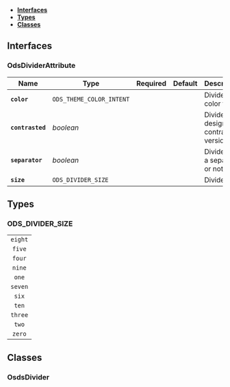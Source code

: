 * [**Interfaces**](#interfaces)
* [**Types**](#types)
* [**Classes**](#classes)

## Interfaces

### OdsDividerAttribute
|Name | Type | Required | Default | Description|
|---|---|:---:|---|---|
|**`color`** | `ODS_THEME_COLOR_INTENT` |  |  | Divider color theme|
|**`contrasted`** | _boolean_ |  |  | Divider design as contrasted version|
|**`separator`** | _boolean_ |  |  | Divider has a separator or not|
|**`size`** | `ODS_DIVIDER_SIZE` |  |  | Divider size|

## Types

### ODS_DIVIDER_SIZE
|  |
|:---:|
| `eight` |
| `five` |
| `four` |
| `nine` |
| `one` |
| `seven` |
| `six` |
| `ten` |
| `three` |
| `two` |
| `zero` |

## Classes

### OsdsDivider